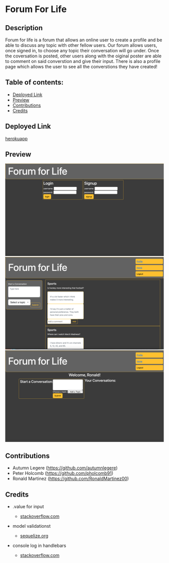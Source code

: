 # Forum For Life


## Description 
Forum for life is a forum that allows an online user to create a profile and be able to discuss any topic with other fellow users. Our forum allows users, once signed in, to choose any topic their conversation will go under. Once the coversation is posted, other users along with the oiginal poster are able to comment on said converstion and give their input. There is also a profile page which allows the user to see all the converstions they have created!

## Table of contents:
- [Deployed Link](#deployed-link)
- [Preview](#Preview)
- [Contributions](#Contributions)
- [Credits](#Credits)

## Deployed Link 
[herokuapp](https://shrouded-gorge-83366.herokuapp.com/)

## Preview 
![photo of signup/login page](public/assets/Signup1.png)
![Photo of homepage](public/assets/Homepage2.png)
![Photo of profile page](public/assets/Profile3.png)

## Contributions
 - Autumn Legere (https://github.com/autumnlegere)
 - Peter Holcomb (https://github.com/pholcomb91)
 - Ronald Martinez (https://github.com/RonaldMartinez00)

 ## Credits
 
- .value for input <br>
    - [stackoverflow.com](https://stackoverflow.com/questions/48070987/how-to-get-user-input-from-javascript-form)

- model validationst <br>
    - [sequelize.org](https://sequelize.org/docs/v6)

- console log in handlebars <br>
    - [stackoverflow.com](https://stackoverflow.com/questions/17499742/how-do-i-add-console-log-javascript-logic-inside-of-a-handlebars-template)
